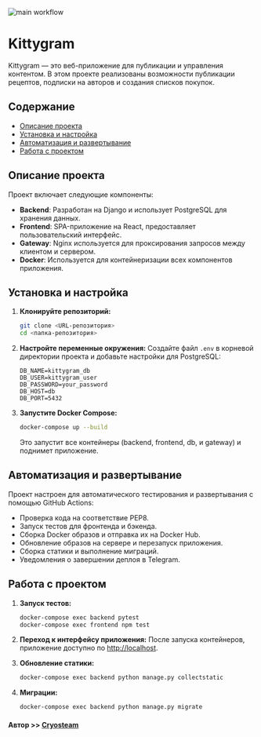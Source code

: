 ![main workflow](https://github.com/cry0steam/kittygram_final/actions/workflows/main.yml/badge.svg?event=push)

# Kittygram

Kittygram — это веб-приложение для публикации и управления контентом. В этом проекте реализованы возможности публикации рецептов, подписки на авторов и создания списков покупок.

## Содержание

- [Описание проекта](#описание-проекта)
- [Установка и настройка](#установка-и-настройка)
- [Автоматизация и развертывание](#автоматизация-и-развертывание)
- [Работа с проектом](#работа-с-проектом)

## Описание проекта

Проект включает следующие компоненты:
- **Backend**: Разработан на Django и использует PostgreSQL для хранения данных.
- **Frontend**: SPA-приложение на React, предоставляет пользовательский интерфейс.
- **Gateway**: Nginx используется для проксирования запросов между клиентом и сервером.
- **Docker**: Используется для контейнеризации всех компонентов приложения.

## Установка и настройка

1. **Клонируйте репозиторий:**
   ```bash
   git clone <URL-репозитория>
   cd <папка-репозитория>
   ```

2. **Настройте переменные окружения:**
   Создайте файл `.env` в корневой директории проекта и добавьте настройки для PostgreSQL:
   ```env
   DB_NAME=kittygram_db
   DB_USER=kittygram_user
   DB_PASSWORD=your_password
   DB_HOST=db
   DB_PORT=5432
   ```

3. **Запустите Docker Compose:**
   ```bash
   docker-compose up --build
   ```

   Это запустит все контейнеры (backend, frontend, db, и gateway) и поднимет приложение.

## Автоматизация и развертывание

Проект настроен для автоматического тестирования и развертывания с помощью GitHub Actions:
- Проверка кода на соответствие PEP8.
- Запуск тестов для фронтенда и бэкенда.
- Сборка Docker образов и отправка их на Docker Hub.
- Обновление образов на сервере и перезапуск приложения.
- Сборка статики и выполнение миграций.
- Уведомления о завершении деплоя в Telegram.

## Работа с проектом

1. **Запуск тестов:**
   ```bash
   docker-compose exec backend pytest
   docker-compose exec frontend npm test
   ```

2. **Переход к интерфейсу приложения:**
   После запуска контейнеров, приложение доступно по [http://localhost](http://localhost).

3. **Обновление статики:**
   ```bash
   docker-compose exec backend python manage.py collectstatic
   ```

4. **Миграции:**
   ```bash
   docker-compose exec backend python manage.py migrate
   ```
   
#### Автор >> [Cryosteam](https://github.com/cry0steam)
